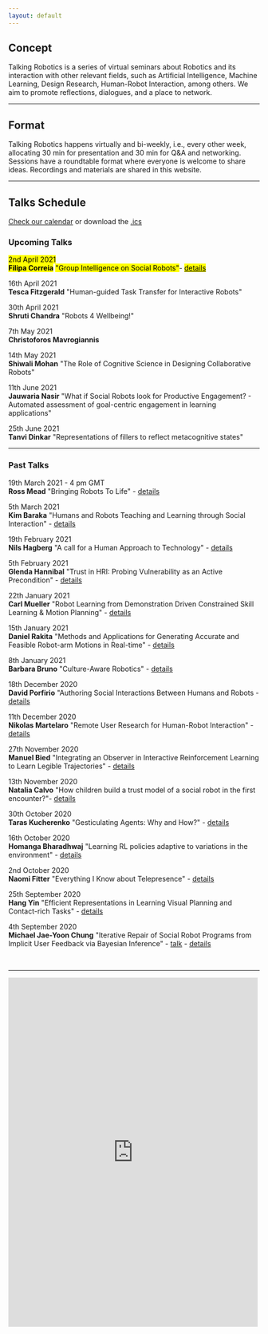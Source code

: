 ```yaml
---
layout: default
---
```


## Concept
Talking Robotics is a series of virtual seminars about Robotics and its interaction with other relevant fields, such as Artificial Intelligence, Machine Learning, Design Research, Human-Robot Interaction, among others. We aim to promote reflections, dialogues, and a place to network.

---

## Format
Talking Robotics happens virtually and bi-weekly, i.e., every other week, allocating 30 min for presentation and 30 min for Q&A and networking. Sessions have a roundtable format where everyone is welcome to share ideas. Recordings and materials are shared in this website.

---

<!--## Support us
Talking Robotics is a volunteer effort lead by us, to create a new virtual community for robotics research, where everyone is welcome Party popper. You can support us by buying a coffee [here](https://buymeacoffee.com/talkingrobotics)  

--- -->

## Talks Schedule
[Check our calendar](https://calendar.google.com/calendar/u/1?cid=dGFsa2luZ3JvYm90aWNzQGdtYWlsLmNvbQ) or download the [.ics](assets/talkingrobotics@gmail.com.ics)


### Upcoming Talks
<mark>2nd April 2021</mark>\
**<mark>Filipa Correia</mark>** 
<mark>"Group Intelligence on Social Robots"</mark>- [<mark>details</mark>](./session_details/filipa.html)

16th April 2021\
**Tesca  Fitzgerald**
"Human-guided Task Transfer for Interactive Robots"

30th April 2021\
**Shruti Chandra**
"Robots 4 Wellbeing!"

7th May 2021\
**Christoforos Mavrogiannis**

14th May 2021\
**Shiwali Mohan**
"The Role of Cognitive Science in Designing Collaborative Robots"

<!--28th May 2021\
**Prashan Madumal**-->

11th June 2021\
**Jauwaria Nasir**
"What if Social Robots look for Productive Engagement? -
Automated assessment of goal-centric engagement in learning applications"

25th June 2021\
**Tanvi Dinkar** 
"Representations of fillers to reflect metacognitive states"


<hr />

### Past Talks
19th March 2021 - 4 pm GMT\
**Ross Mead**
"Bringing Robots To Life" - [details](./session_details/ross.html)

5th March 2021\
**Kim Baraka**
"Humans and Robots Teaching and Learning through Social Interaction"  - [details](./session_details/kim.html)

19th February 2021\
**Nils Hagberg**
"A call for a Human Approach to Technology" - [details](./session_details/nils.html) 

5th February 2021\
**Glenda Hannibal**
"Trust in HRI: Probing Vulnerability as an Active Precondition" - [details](./session_details/glenda.html) 

22th January 2021\
**Carl Mueller**
"Robot Learning from Demonstration Driven Constrained Skill Learning & Motion Planning" - [details](./session_details/carl.html)

15th January 2021\
**Daniel Rakita**
"Methods and Applications for Generating Accurate and Feasible Robot-arm Motions in Real-time" - [details](./session_details/daniel.html)

8th January 2021\
**Barbara Bruno**
"Culture-Aware Robotics" - [details](./session_details/barbara.html)

18th December 2020\
**David Porfirio**
"Authoring Social Interactions Between Humans and Robots - [details](./session_details/david.html)

11th December 2020\
**Nikolas Martelaro**
"Remote User Research for Human-Robot Interaction" - [details](./session_details/nikolas.html)

27th November 2020\
**Manuel Bied**
"Integrating an Observer in Interactive Reinforcement Learning to Learn Legible Trajectories" - [details](./session_details/manuel.html) 

13th November 2020\
**Natalia Calvo**
"How children build a trust model of a social robot in the first encounter?"- [details](./session_details/natalia.html) 

30th October 2020\
**Taras Kucherenko**
"Gesticulating Agents: Why and How?" - [details](./session_details/taras.html) 

16th October 2020\
**Homanga Bharadhwaj**
"Learning RL policies adaptive to variations in the environment" - [details](./session_details/homanga.html) 

2nd October 2020\
**Naomi Fitter** "Everything I Know about Telepresence" - [details](./session_details/naomi.html)

25th September 2020\
**Hang Yin**
"Efficient Representations in Learning Visual Planning and Contact-rich Tasks" - [details](./session_details/hang.html) 

4th September 2020\
**Michael Jae-Yoon Chung**
"Iterative Repair of Social Robot Programs from Implicit User Feedback via Bayesian Inference" - [talk](https://youtu.be/lf36COCC2A4) - [details](./session_details/mike.html) 
 







<br />





<!--<iframe width="560" height="315" src="https://www.youtube.com/embed/5qap5aO4i9A" frameborder="0" allow="accelerometer; autoplay; encrypted-media; gyroscope; picture-in-picture" allowfullscreen></iframe>-->
    

---

<iframe src="https://docs.google.com/forms/d/e/1FAIpQLScLvZgBNdJPySiHizLnQPhOtnB6ud8IL1FWHvrZgij6RQ19uA/viewform?embedded=true" width="500" height="700" frameborder="0" marginheight="0" marginwidth="0">Loading…</iframe>
